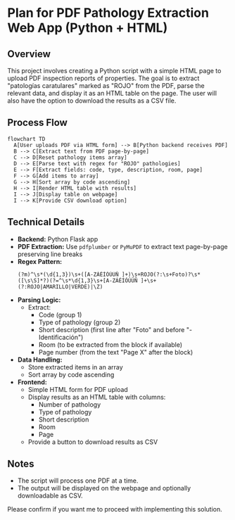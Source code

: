 # Plan for PDF Pathology Extraction Web App (Python + HTML)

## Overview
This project involves creating a Python script with a simple HTML page to upload PDF inspection reports of properties. The goal is to extract "patologías caratulares" marked as "ROJO" from the PDF, parse the relevant data, and display it as an HTML table on the page. The user will also have the option to download the results as a CSV file.

## Process Flow

```mermaid
flowchart TD
  A[User uploads PDF via HTML form] --> B[Python backend receives PDF]
  B --> C[Extract text from PDF page-by-page]
  C --> D[Reset pathology items array]
  D --> E[Parse text with regex for "ROJO" pathologies]
  E --> F[Extract fields: code, type, description, room, page]
  F --> G[Add items to array]
  G --> H[Sort array by code ascending]
  H --> I[Render HTML table with results]
  I --> J[Display table on webpage]
  I --> K[Provide CSV download option]
```

## Technical Details

- **Backend:** Python Flask app
- **PDF Extraction:** Use `pdfplumber` or `PyMuPDF` to extract text page-by-page preserving line breaks
- **Regex Pattern:**
  ```
  (?m)^\s*(\d{1,3})\s+([A-ZÁÉÍÓÚÜÑ ]+)\s+ROJO(?:\s+Foto)?\s*([\s\S]*?)(?=^\s*\d{1,3}\s+[A-ZÁÉÍÓÚÜÑ ]+\s+(?:ROJO|AMARILLO|VERDE)|\Z)
  ```
- **Parsing Logic:**
  - Extract:
    - Code (group 1)
    - Type of pathology (group 2)
    - Short description (first line after "Foto" and before "-Identificación")
    - Room (to be extracted from the block if available)
    - Page number (from the text "Page X" after the block)
- **Data Handling:**
  - Store extracted items in an array
  - Sort array by code ascending
- **Frontend:**
  - Simple HTML form for PDF upload
  - Display results as an HTML table with columns:
    - Number of pathology
    - Type of pathology
    - Short description
    - Room
    - Page
  - Provide a button to download results as CSV

## Notes
- The script will process one PDF at a time.
- The output will be displayed on the webpage and optionally downloadable as CSV.

Please confirm if you want me to proceed with implementing this solution.